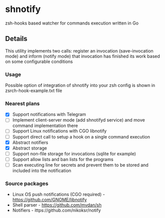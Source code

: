 # shnotify
zsh-hooks based watcher for commands execution written in Go

## Details
This utility implements two calls: register an invocation (save-invocation mode) and inform (notify mode) that invocation has finished its work based on some configurable conditions

### Usage
Possible option of integration of shnotify into your zsh config is shown in zsrch-hook-example.txt file

### Nearest plans
 - [x] Support notifications with Telegram 
 - [ ] Implement client-server mode (add shnotifyd service) and move command implementation there
 - [ ] Support Linux notifications with CGO libnotify
 - [ ] Support direct call to setup a hook on a single command execution
 - [x] Abstract notifiers
 - [x] Abstract storage
 - [ ] Support non-file storage for invocations (sqlite for example)
 - [ ] Support allow lists and ban lists for the programs
 - [ ] Scan executing line for secrets and prevent them to be stored and included into the notification

### Source packages
 - Linux OS push notifications (CGO required) - https://github.com/GNOME/libnotify
 - Shell parser - https://github.com/mvdan/sh
 - Notifiers - ittps://github.com/nikoksr/notify

